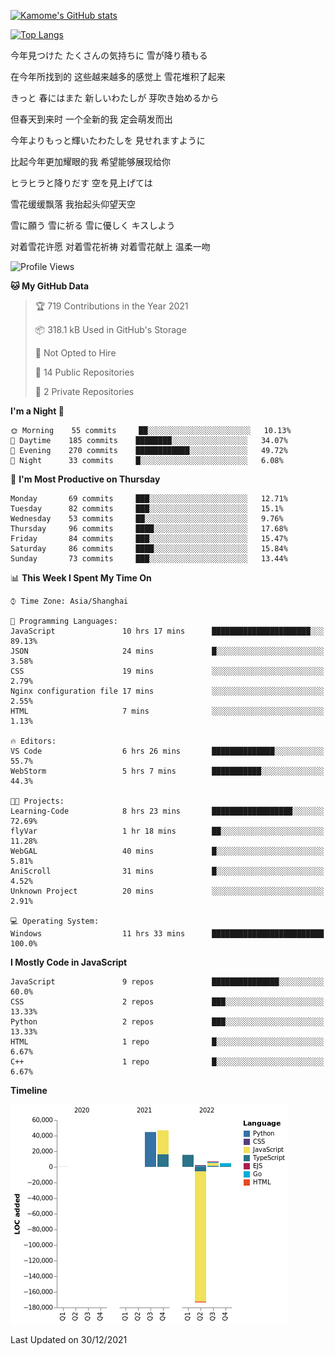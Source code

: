 [![Kamome's GitHub stats](https://github-readme-stats.vercel.app/api?username=MakinoharaShoko)](https://github.com/anuraghazra/github-readme-stats)

[![Top Langs](https://github-readme-stats.vercel.app/api/top-langs/?username=MakinoharaShoko&layout=compact)](https://github.com/anuraghazra/github-readme-stats)

今年見つけた たくさんの気持ちに 雪が降り積もる

在今年所找到的 这些越来越多的感觉上 雪花堆积了起来

きっと 春にはまた 新しいわたしが 芽吹き始めるから

但春天到来时 一个全新的我 定会萌发而出

今年よりもっと輝いたわたしを 見せれますように

比起今年更加耀眼的我 希望能够展现给你

ヒラヒラと降りだす 空を見上げては

雪花缓缓飘落 我抬起头仰望天空

雪に願う 雪に祈る 雪に優しく キスしよう

对着雪花许愿 对着雪花祈祷 对着雪花献上 温柔一吻

<!--
**MakinoharaShoko/MakinoharaShoko** is a ✨ _special_ ✨ repository because its `README.md` (this file) appears on your GitHub profile.

Here are some ideas to get you started:

- 🔭 I’m currently working on ...
- 🌱 I’m currently learning ...
- 👯 I’m looking to collaborate on ...
- 🤔 I’m looking for help with ...
- 💬 Ask me about ...
- 📫 How to reach me: ...
- 😄 Pronouns: ...
- ⚡ Fun fact: ...
-->

<!--START_SECTION:waka-->
![Profile Views](http://img.shields.io/badge/Profile%20Views-22-blue)

**🐱 My GitHub Data** 

> 🏆 719 Contributions in the Year 2021
 > 
> 📦 318.1 kB Used in GitHub's Storage 
 > 
> 🚫 Not Opted to Hire
 > 
> 📜 14 Public Repositories 
 > 
> 🔑 2 Private Repositories  
 > 
**I'm a Night 🦉** 

```text
🌞 Morning    55 commits     ██░░░░░░░░░░░░░░░░░░░░░░░   10.13% 
🌆 Daytime    185 commits    ████████░░░░░░░░░░░░░░░░░   34.07% 
🌃 Evening    270 commits    ████████████░░░░░░░░░░░░░   49.72% 
🌙 Night      33 commits     █░░░░░░░░░░░░░░░░░░░░░░░░   6.08%

```
📅 **I'm Most Productive on Thursday** 

```text
Monday       69 commits     ███░░░░░░░░░░░░░░░░░░░░░░   12.71% 
Tuesday      82 commits     ███░░░░░░░░░░░░░░░░░░░░░░   15.1% 
Wednesday    53 commits     ██░░░░░░░░░░░░░░░░░░░░░░░   9.76% 
Thursday     96 commits     ████░░░░░░░░░░░░░░░░░░░░░   17.68% 
Friday       84 commits     ███░░░░░░░░░░░░░░░░░░░░░░   15.47% 
Saturday     86 commits     ████░░░░░░░░░░░░░░░░░░░░░   15.84% 
Sunday       73 commits     ███░░░░░░░░░░░░░░░░░░░░░░   13.44%

```


📊 **This Week I Spent My Time On** 

```text
⌚︎ Time Zone: Asia/Shanghai

💬 Programming Languages: 
JavaScript               10 hrs 17 mins      ██████████████████████░░░   89.13% 
JSON                     24 mins             █░░░░░░░░░░░░░░░░░░░░░░░░   3.58% 
CSS                      19 mins             ░░░░░░░░░░░░░░░░░░░░░░░░░   2.79% 
Nginx configuration file 17 mins             ░░░░░░░░░░░░░░░░░░░░░░░░░   2.55% 
HTML                     7 mins              ░░░░░░░░░░░░░░░░░░░░░░░░░   1.13%

🔥 Editors: 
VS Code                  6 hrs 26 mins       ██████████████░░░░░░░░░░░   55.7% 
WebStorm                 5 hrs 7 mins        ███████████░░░░░░░░░░░░░░   44.3%

🐱‍💻 Projects: 
Learning-Code            8 hrs 23 mins       ██████████████████░░░░░░░   72.69% 
flyVar                   1 hr 18 mins        ██░░░░░░░░░░░░░░░░░░░░░░░   11.28% 
WebGAL                   40 mins             █░░░░░░░░░░░░░░░░░░░░░░░░   5.81% 
AniScroll                31 mins             █░░░░░░░░░░░░░░░░░░░░░░░░   4.52% 
Unknown Project          20 mins             ░░░░░░░░░░░░░░░░░░░░░░░░░   2.91%

💻 Operating System: 
Windows                  11 hrs 33 mins      █████████████████████████   100.0%

```

**I Mostly Code in JavaScript** 

```text
JavaScript               9 repos             ███████████████░░░░░░░░░░   60.0% 
CSS                      2 repos             ███░░░░░░░░░░░░░░░░░░░░░░   13.33% 
Python                   2 repos             ███░░░░░░░░░░░░░░░░░░░░░░   13.33% 
HTML                     1 repo              █░░░░░░░░░░░░░░░░░░░░░░░░   6.67% 
C++                      1 repo              █░░░░░░░░░░░░░░░░░░░░░░░░   6.67%

```


**Timeline**

![Chart not found](https://raw.githubusercontent.com/MakinoharaShoko/MakinoharaShoko/main/charts/bar_graph.png) 


 Last Updated on 30/12/2021
<!--END_SECTION:waka-->
